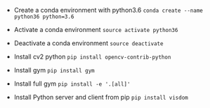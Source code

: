- Create a conda environment with python3.6
`conda create --name python36 python=3.6`

- Activate a conda environment
`source activate python36`

- Deactivate a conda environment
`source deactivate`

- Install cv2 python 
`pip install opencv-contrib-python`

- Install gym 
`pip install gym`

- Install full gym 
`pip install -e '.[all]'`

- Install Python server and client from pip
`pip install visdom`
